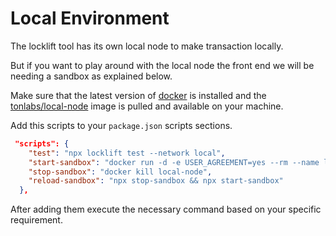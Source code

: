 # Local Environment

The locklift tool has its own local node to make transaction locally.

But if you want to play around with the local node the front end we will be needing a sandbox as explained below.

Make sure that the latest version of [docker](https://www.docker.com/get-started/) is installed and the [tonlabs/local-node](https://github.com/tonlabs/evernode-se) image is pulled and available on your machine.

Add this scripts to your `package.json` scripts sections.

```json
 "scripts": {
    "test": "npx locklift test --network local",
    "start-sandbox": "docker run -d -e USER_AGREEMENT=yes --rm --name local-node -p80:80 tonlabs/local-node",
    "stop-sandbox": "docker kill local-node",
    "reload-sandbox": "npx stop-sandbox && npx start-sandbox"
  },
```

After adding them execute the necessary command based on your specific requirement.

